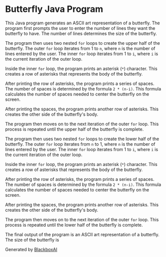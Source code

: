  # Butterfly Java Program

This Java program generates an ASCII art representation of a butterfly. The program first prompts the user to enter the number of lines they want the butterfly to have. The number of lines determines the size of the butterfly.

The program then uses two nested `for` loops to create the upper half of the butterfly. The outer `for` loop iterates from 1 to `n`, where `n` is the number of lines entered by the user. The inner `for` loop iterates from 1 to `i`, where `i` is the current iteration of the outer loop.

Inside the inner `for` loop, the program prints an asterisk (`*`) character. This creates a row of asterisks that represents the body of the butterfly.

After printing the row of asterisks, the program prints a series of spaces. The number of spaces is determined by the formula `2 * (n-i)`. This formula calculates the number of spaces needed to center the butterfly on the screen.

After printing the spaces, the program prints another row of asterisks. This creates the other side of the butterfly's body.

The program then moves on to the next iteration of the outer `for` loop. This process is repeated until the upper half of the butterfly is complete.

The program then uses two nested `for` loops to create the lower half of the butterfly. The outer `for` loop iterates from `n` to 1, where `n` is the number of lines entered by the user. The inner `for` loop iterates from 1 to `i`, where `i` is the current iteration of the outer loop.

Inside the inner `for` loop, the program prints an asterisk (`*`) character. This creates a row of asterisks that represents the body of the butterfly.

After printing the row of asterisks, the program prints a series of spaces. The number of spaces is determined by the formula `2 * (n-i)`. This formula calculates the number of spaces needed to center the butterfly on the screen.

After printing the spaces, the program prints another row of asterisks. This creates the other side of the butterfly's body.

The program then moves on to the next iteration of the outer `for` loop. This process is repeated until the lower half of the butterfly is complete.

The final output of the program is an ASCII art representation of a butterfly. The size of the butterfly is

Generated by [BlackboxAI](https://www.blackbox.ai)